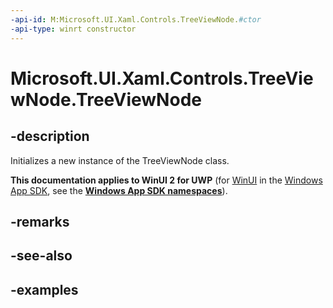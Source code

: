 ```yaml
---
-api-id: M:Microsoft.UI.Xaml.Controls.TreeViewNode.#ctor
-api-type: winrt constructor
---
```

<!-- Method syntax.
public TreeViewNode.TreeViewNode()
-->

# Microsoft.UI.Xaml.Controls.TreeViewNode.TreeViewNode


## -description

Initializes a new instance of the TreeViewNode class.


**This documentation applies to WinUI 2 for UWP** (for [WinUI](/windows/apps/winui/winui3/) in the [Windows App SDK](/windows/apps/windows-app-sdk/), see the **[Windows App SDK namespaces](/windows/windows-app-sdk/api/winrt/)**).

## -remarks


## -see-also


## -examples


